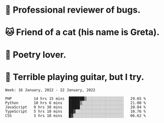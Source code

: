 # 🐛 Professional reviewer of bugs.
# 🐱 Friend of a cat (his name is Greta).
# 📜 Poetry lover.
# 🎸 Terrible playing guitar, but I try.

<!--START_SECTION:waka-->
```text
Week: 16 January, 2022 - 22 January, 2022

PHP          14 hrs 15 mins  ███████▒░░░░░░░░░░░░░░░░░   29.65 % 
Python       10 hrs 6 mins   █████▒░░░░░░░░░░░░░░░░░░░   21.00 % 
JavaScript   9 hrs 38 mins   █████░░░░░░░░░░░░░░░░░░░░   20.04 % 
TypeScript   5 hrs 10 mins   ██▓░░░░░░░░░░░░░░░░░░░░░░   10.76 % 
CSS          3 hrs 10 mins   █▓░░░░░░░░░░░░░░░░░░░░░░░   06.62 % 
```
<!--END_SECTION:waka-->
